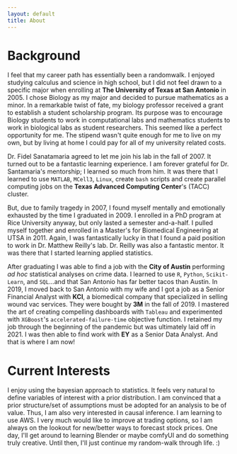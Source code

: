 ```yaml
---
layout: default
title: About
---
```


# Background
I feel that my career path has essentially been a randomwalk. I enjoyed studying calculus and science in high school, but 
I did not feel drawn to a specific major when enrolling at **The University of Texas at San Antonio** in 2005.
I chose Biology as my major and decided to pursue mathematics as a minor. In a remarkable twist of fate, 
my biology professor received a grant to establish a student scholarship program. Its purpose was to encourage Biology students to work in 
computational labs and mathematics students to work in biological labs as student researchers. This seemed like a perfect opportunity for me. 
The stipend wasn't quite enough for me to live on my own, but by living at home I could pay for all of my university related costs. 

Dr. Fidel Sanatamaria agreed to let me join his lab in the fall of 2007. It turned out to be a fantastic learning experience. 
I am forever grateful for Dr. Santamaria's mentorship; I learned so much from him. It was there that I learned to use `MATLAB`, 
`MCell3`, `Linux`, create `bash` scripts and create parallel computing jobs on the **Texas Advanced Computing Center**'s (TACC) cluster.

But, due to family tragedy in 2007, I found myself mentally and emotionally exhausted by the time I graduated in 2009. 
I enrolled in a PhD program at Rice University anyway, but only lasted a semester and-a-half. I pulled myself together and 
enrolled in a Master's for Biomedical Engineering at UTSA in 2011. Again, I was fantastically lucky in that I found a paid 
position to work in Dr. Matthew Reilly's lab. Dr. Reilly was also a fantastic mentor. It was there that I started learning
applied statistics.

After graduating I was able to find a job with the **City of Austin** performing _ad hoc_ statistical analyses on crime data.
I learned  to use `R`, `Python`, `Scikit-Learn`, and `SQL`...and that San Antonio has far better tacos than Austin. 
In 2019, I moved back to San Antonio with my wife and I got a job as a Senior Financial Analyst with **KCI**, a biomedical company 
that specialized in selling wound vac services. They were bought by **3M** in the fall of 2019. I mastered the art of creating 
compelling dashboards with `Tableau` and experimented with `XGBoost`'s `accelerated-failure-time` objective function.
I retained my job through the beginning of the pandemic but was ultimately laid off in 2021. I was then able to find work 
with **EY** as a Senior Data Analyst. And that is where I am now!

# Current Interests
I enjoy using the bayesian approach to statistics. It feels very natural to define variables of interest with a prior distribution. 
I am convinced that a prior structure/set of assumptions must be adopted for an analysis to be of value. Thus, I am also 
very interested in causal inference. I am learning to use AWS. I very much would like to improve at trading options, so I 
am always on the lookout for new/better ways to forecast stock prices. One day, I'll get around to learning Blender or 
maybe comfyUI and do something truly creative. Until then, I'll just continue my random-walk through life. :) 